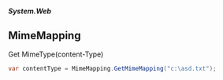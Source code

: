 ##### System.Web
## MimeMapping

Get MimeType(content-Type)
``` csharp
var contentType = MimeMapping.GetMimeMapping("c:\asd.txt");
```
